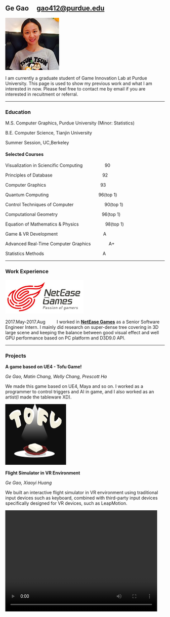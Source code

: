 ## Ge Gao                       gao412@purdue.edu
![fay067](gao.jpg)  

I am currently a graduate student of Game Innovation Lab at Purdue University. This page is used to show my previous work and what I am interested in now. Please feel free to contact me by email if you are interested in recuitment or referral.

-----------------------------------------------------------------------------------------------
### Education

M.S. Computer Graphics, Purdue University (Minor: Statistics)

B.E. Computer Science, Tianjin University

Summer Session, UC,Berkeley

#### Selected Courses

Visualization in Sciencific Computing&emsp;&emsp;&emsp;&emsp;&emsp;90

Principles of Database &emsp;&emsp;&emsp;&emsp;&emsp;&emsp;&emsp;&emsp;&emsp;&emsp;&emsp;92

Computer Graphics &emsp;&emsp;&emsp;&emsp;&emsp;&emsp;&emsp;&emsp;&emsp;&emsp;&emsp;&emsp;93

Quantum Computing &emsp;&emsp;&emsp;&emsp;&emsp;&emsp;&emsp;&emsp;&emsp;&emsp;&emsp;96(top 1)

Control Techniques of Computer&emsp;&emsp;&emsp;&emsp;&emsp;&emsp;&emsp;90(top 1)

Computational Geometry&emsp;&emsp;&emsp;&emsp;&emsp;&emsp;&emsp;&emsp;&emsp;&emsp;96(top 1)

Equation of Mathematics & Physics&emsp;&emsp;&emsp;&emsp;&emsp;&emsp;98(top 1)

Game & VR Development&emsp;&emsp;&emsp;&emsp;&emsp;&emsp;&emsp;&emsp;&emsp;&emsp; A

Advanced Real-Time Computer Graphics &emsp;&emsp;&emsp;&ensp; A+

Statistics Methods &emsp;&emsp;&emsp;&emsp;&emsp;&emsp;&emsp;&emsp;&emsp;&emsp;&emsp;&emsp;&emsp;A

-----------------------------------------------------------------------------------------------
### Work Experience
![NetEase](NetEaseLogo.png) 

2017.May-2017.Aug &emsp;&emsp; I worked in **[NetEase Games](http://game.163.com/en/)** as a Senior Software Engineer Intern. I mainly did research on super-dense tree covering in 3D large scene and keeping the balance between good visual effect and well GPU performance based on PC platform and D3D9.0 API.

-----------------------------------------------------------------------------------------------

### Projects
 
**A game based on UE4 - Tofu Game!**

*Ge Gao, Matin Chang, Welly Chang, Prescott Ha*

We made this game based on UE4, Maya and so on. I worked as a programmer to control triggers and AI in game, and I also worked as an artist(I made the tableware XD).

![TofuGame](TofuGame.png)  

**Flight Simulator in VR Environment**

*Ge Gao, Xiaoyi Huang*

We built an interactive flight simulator in VR environment using traditional input devices such as keyboard, combined with third-party input devices specifically designed for VR devices, such as LeapMotion.

<video width="480" height="320" controls>
<source src="cgt521_GG&XYH_baofeng.bhd">
</video>
